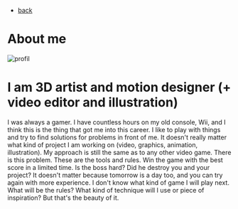 - [back](index.md)
# About me 
![profil](https://github.com/MirekCernyIV/english-for-designers1/assets/149397901/ef27686d-1dcd-4873-804b-9c1e3cfcea10)

# I am  3D artist and motion designer (+ video editor and illustration)
I was always a gamer. I have countless hours on my old console, Wii, and I think this is the thing that got me into this career. I like to play with things and try to find solutions for problems in front of me. It doesn't really matter what kind of project I am working on (video, graphics, animation, illustration). My approach is still the same as to any other video game. There is this problem. These are the tools and rules. Win the game with the best score in a limited time. Is the boss hard? Did he destroy you and your project? It doesn't matter because tomorrow is a day too, and you can try again with more experience. I don't know what kind of game I will play next. What will be the rules? What kind of technique will I use or piece of inspiration? But that's the beauty of it.


